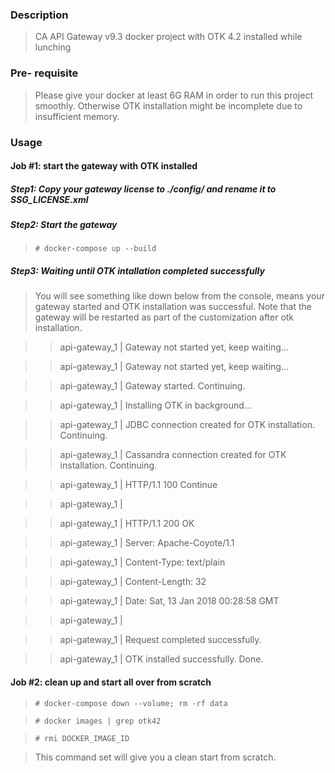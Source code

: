 ### Description ### 

> CA API Gateway v9.3 docker project with OTK 4.2 installed while lunching

### Pre- requisite ###
> Please give your docker at least 6G RAM in order to run this project smoothly. Otherwise OTK installation might be incomplete due to insufficient memory.

### Usage ###

#### Job #1: start the gateway with OTK installed
##### Step1: Copy your gateway license to ./config/ and rename it to SSG_LICENSE.xml

##### Step2: Start the gateway
> `# docker-compose up --build`

##### Step3: Waiting until OTK intallation completed successfully
> You will see something like down below from the console, means your gateway started and OTK installation was successful. Note that the gateway will be restarted as part of the customization after otk installation.

> > api-gateway_1  | Gateway not started yet, keep waiting...

> > api-gateway_1  | Gateway not started yet, keep waiting...

> > api-gateway_1  | Gateway started. Continuing.

> > api-gateway_1  | Installing OTK in background...

> > api-gateway_1  | JDBC connection created for OTK installation. Continuing.

> > api-gateway_1  | Cassandra connection created for OTK installation. Continuing.

> > api-gateway_1  | HTTP/1.1 100 Continue

> > api-gateway_1  | 

> > api-gateway_1  | HTTP/1.1 200 OK

> > api-gateway_1  | Server: Apache-Coyote/1.1

> > api-gateway_1  | Content-Type: text/plain

> > api-gateway_1  | Content-Length: 32

> > api-gateway_1  | Date: Sat, 13 Jan 2018 00:28:58 GMT

> > api-gateway_1  | 

> > api-gateway_1  | Request completed successfully.

> > api-gateway_1  | OTK installed successfully. Done.


#### Job #2: clean up and start all over from scratch
> `# docker-compose down --volume; rm -rf data`

> `# docker images | grep otk42` 

> `# rmi DOCKER_IMAGE_ID`


> This command set will give you a clean start from scratch.
